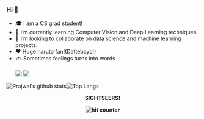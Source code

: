 ### Hi 👋
- 🎓 I am a CS grad student! 
- 🌱 I’m currently learning Computer Vision and Deep Learning techniques.
- 🤝 I’m looking to collaborate on data science and machine learning projects. 
- ❤️ Huge naruto fan!(Dattebayo!)
- ✍️ Sometimes feelings turns into words<br><br>
[<img src="https://img.shields.io/badge/linkedin-%230077B5.svg?&style=for-the-badge&logo=linkedin&logoColor=white" />](http://www.linkedin.com/in/prajwalmani)  [<img src="https://img.shields.io/badge/medium-%2312100E.svg?&style=for-the-badge&logo=medium&logoColor=white" />](https://prajwalmani.medium.com/)  

![Prajwal's github stats](https://github-readme-stats.vercel.app/api?username=prajwalmani&count_private=true&show_icons=true&theme=dark)![Top Langs](https://github-readme-stats.vercel.app/api/top-langs/?username=prajwalmani&layout=compact&theme=dark)<br>

<div align="center">
 <p><strong>SIGHTSEERS!<Strong></p>
 <img src="https://profile-counter.glitch.me/prajwalmani/count.svg" alt="hit counter" align="center">
</div>



